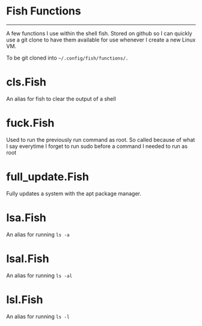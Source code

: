 # Fish Functions

----

A few functions I use within the shell fish. Stored on github so I can quickly use a git clone to have them available for use whenever I create a new Linux VM. 

To be git cloned into `~/.config/fish/functions/.`

# cls.Fish

An alias for fish to clear the output of a shell

# fuck.Fish

Used to run the previously run command as root. So called because of what I say everytime I forget to run sudo before a command I needed to run as root

# full_update.Fish

Fully updates a system with the apt package manager.

# lsa.Fish

An alias for running `ls -a`

# lsal.Fish

An alias for running `ls -al`

# lsl.Fish

An alias for running `ls -l`
